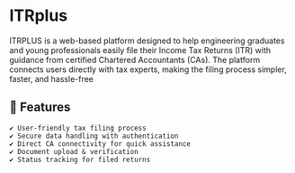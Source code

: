 # ITRplus
ITRPLUS is a web-based platform designed to help engineering graduates and young professionals easily file their Income Tax Returns (ITR) with guidance from certified Chartered Accountants (CAs). The platform connects users directly with tax experts, making the filing process simpler, faster, and hassle-free
## 🚀 Features

```plaintext
✔ User-friendly tax filing process
✔ Secure data handling with authentication
✔ Direct CA connectivity for quick assistance
✔ Document upload & verification
✔ Status tracking for filed returns
